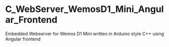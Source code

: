 # C_WebServer_WemosD1_Mini_Angular_Frontend
Embedded Webserver for Wemos D1 Mini written in Arduino style C++ using Angular frontend
